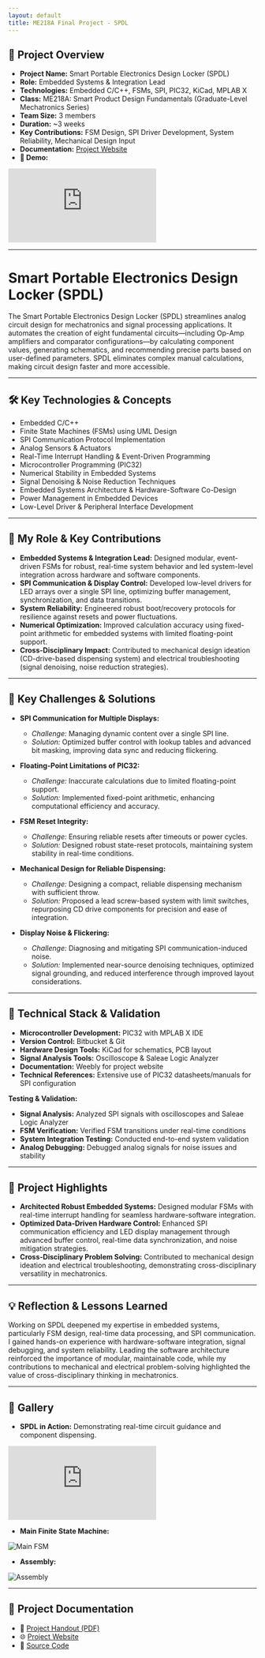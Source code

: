 ```yaml
---
layout: default
title: ME218A Final Project - SPDL
---
```


## 🚀 **Project Overview**  
- **Project Name:** Smart Portable Electronics Design Locker (SPDL)  
- **Role:** Embedded Systems & Integration Lead  
- **Technologies:** Embedded C/C++, FSMs, SPI, PIC32, KiCad, MPLAB X  
- **Class:** ME218A: Smart Product Design Fundamentals (Graduate-Level Mechatronics Series)  
- **Team Size:** 3 members  
- **Duration:** ~3 weeks  
- **Key Contributions:** FSM Design, SPI Driver Development, System Reliability, Mechanical Design Input  
- **Documentation:** <a href="https://me218a-smartportableelectronicsdesignlab.weebly.com/" target="_blank" rel="noopener noreferrer">Project Website</a>  
- **🎥 Demo:**  
<div class="video-container">  
  <iframe src="https://www.youtube.com/embed/8TC3ehUtTb4" frameborder="0" allowfullscreen></iframe>  
</div>  


---

# Smart Portable Electronics Design Locker (SPDL)

The Smart Portable Electronics Design Locker (SPDL) streamlines analog circuit design for mechatronics and signal processing applications. It automates the creation of eight fundamental circuits—including Op-Amp amplifiers and comparator configurations—by calculating component values, generating schematics, and recommending precise parts based on user-defined parameters. SPDL eliminates complex manual calculations, making circuit design faster and more accessible.

---

## 🛠️ **Key Technologies & Concepts**  
- Embedded C/C++  
- Finite State Machines (FSMs) using UML Design  
- SPI Communication Protocol Implementation  
- Analog Sensors & Actuators  
- Real-Time Interrupt Handling & Event-Driven Programming  
- Microcontroller Programming (PIC32)  
- Numerical Stability in Embedded Systems  
- Signal Denoising & Noise Reduction Techniques  
- Embedded Systems Architecture & Hardware-Software Co-Design  
- Power Management in Embedded Devices
- Low-Level Driver & Peripheral Interface Development

---

## 👤 **My Role & Key Contributions**

- **Embedded Systems & Integration Lead:** Designed modular, event-driven FSMs for robust, real-time system behavior and led system-level integration across hardware and software components.  
- **SPI Communication & Display Control:** Developed low-level drivers for LED arrays over a single SPI line, optimizing buffer management, synchronization, and data transitions.  
- **System Reliability:** Engineered robust boot/recovery protocols for resilience against resets and power fluctuations.
- **Numerical Optimization:** Improved calculation accuracy using fixed-point arithmetic for embedded systems with limited floating-point support.  
- **Cross-Disciplinary Impact:** Contributed to mechanical design ideation (CD-drive-based dispensing system) and electrical troubleshooting (signal denoising, noise reduction strategies).  


---

## 🚩 **Key Challenges & Solutions**

- **SPI Communication for Multiple Displays:**  
  - *Challenge:* Managing dynamic content over a single SPI line.  
  - *Solution:* Optimized buffer control with lookup tables and advanced bit masking, improving data sync and reducing flickering.  

- **Floating-Point Limitations of PIC32:**  
  - *Challenge:* Inaccurate calculations due to limited floating-point support.  
  - *Solution:* Implemented fixed-point arithmetic, enhancing computational efficiency and accuracy.  

- **FSM Reset Integrity:**  
  - *Challenge:* Ensuring reliable resets after timeouts or power cycles.  
  - *Solution:* Designed robust state-reset protocols, maintaining system stability in real-time conditions.  

- **Mechanical Design for Reliable Dispensing:**  
  - *Challenge:* Designing a compact, reliable dispensing mechanism with sufficient throw. 
  - *Solution:* Proposed a lead screw-based system with limit switches, repurposing CD drive components for precision and ease of integration.  

- **Display Noise & Flickering:**  
  - *Challenge:* Diagnosing and mitigating SPI communication-induced noise.  
  - *Solution:* Implemented near-source denoising techniques, optimized signal grounding, and reduced interference through improved layout considerations. 

---

## 🧰 **Technical Stack & Validation**

- **Microcontroller Development:** PIC32 with MPLAB X IDE  
- **Version Control:** Bitbucket & Git  
- **Hardware Design Tools:** KiCad for schematics, PCB layout  
- **Signal Analysis Tools:** Oscilloscope & Saleae Logic Analyzer  
- **Documentation:** Weebly for project website  
- **Technical References:** Extensive use of PIC32 datasheets/manuals for SPI configuration  

**Testing & Validation:**  
- **Signal Analysis:** Analyzed SPI signals with oscilloscopes and Saleae Logic Analyzer  
- **FSM Verification:** Verified FSM transitions under real-time conditions  
- **System Integration Testing:** Conducted end-to-end system validation  
- **Analog Debugging:** Debugged analog signals for noise issues and stability  

---

## 🌟 **Project Highlights**
- **Architected Robust Embedded Systems:** Designed modular FSMs with real-time interrupt handling for seamless hardware-software integration.
- **Optimized Data-Driven Hardware Control:** Enhanced SPI communication efficiency and LED display management through advanced buffer control, real-time data synchronization, and noise mitigation strategies.
- **Cross-Disciplinary Problem Solving:** Contributed to mechanical design ideation and electrical troubleshooting, demonstrating cross-disciplinary versatility in mechatronics.

---

## 💡 **Reflection & Lessons Learned**

Working on SPDL deepened my expertise in embedded systems, particularly FSM design, real-time data processing, and SPI communication. I gained hands-on experience with hardware-software integration, signal debugging, and system reliability. Leading the software architecture reinforced the importance of modular, maintainable code, while my contributions to mechanical and electrical problem-solving highlighted the value of cross-disciplinary thinking in mechatronics.

---

## 📸 **Gallery**

- **SPDL in Action:** Demonstrating real-time circuit guidance and component dispensing.  
<div class="video-container">
  <iframe src="https://www.youtube.com/embed/8TC3ehUtTb4" frameborder="0" allowfullscreen></iframe>
</div>

- **Main Finite State Machine:**  
<div class="image-container">
  <img src="../assets/images/spdl_main_fsm.png" alt="Main FSM">
</div>

- **Assembly:**  
<div class="image-container">
  <img src="../assets/images/spdl-front.jpg" alt="Assembly">
</div>




---

## 📂 **Project Documentation**
- 📄 <a href="../assets/docs/ME218a_F23_Project_Spec_Rev3.pdf" target="_blank" rel="noopener noreferrer">Project Handout (PDF)</a>
- 🌐 <a href="https://me218a-smartportableelectronicsdesignlab.weebly.com/" target="_blank" rel="noopener noreferrer">Project Website</a>
- 🔗 <a href="https://me218a-smartportableelectronicsdesignlab.weebly.com/software.html" target="_blank" rel="noopener noreferrer">Source Code</a>

